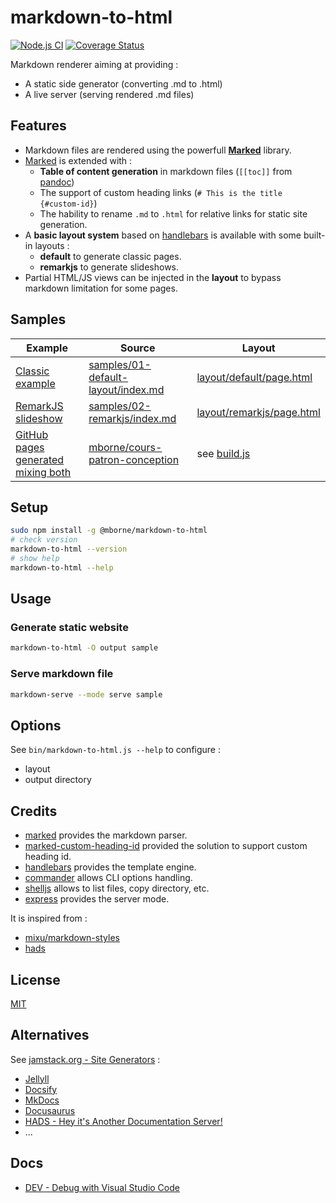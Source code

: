 # markdown-to-html

[![Node.js CI](https://github.com/mborne/markdown-to-html/actions/workflows/nodejs.yml/badge.svg)](https://github.com/mborne/markdown-to-html/actions/workflows/nodejs.yml) [![Coverage Status](https://coveralls.io/repos/github/mborne/markdown-to-html/badge.svg?branch=master)](https://coveralls.io/github/mborne/markdown-to-html?branch=master)

Markdown renderer aiming at providing :

* A static side generator (converting .md to .html)
* A live server (serving rendered .md files)

## Features

* Markdown files are rendered using the powerfull **[Marked](https://github.com/markedjs/marked#marked)** library.
* [Marked](https://github.com/markedjs/marked#marked) is extended with :
  * **Table of content generation** in markdown files (`[[toc]]` from [pandoc](https://pandoc.org/))
  * The support of custom heading links (`# This is the title {#custom-id}`)
  * The hability to rename `.md` to `.html` for relative links for static site generation.
* A **basic layout system** based on [handlebars](https://www.npmjs.com/package/handlebars) is available with some built-in layouts :
  * **default** to generate classic pages.
  * **remarkjs** to generate slideshows.
* Partial HTML/JS views can be injected in the **layout** to bypass markdown limitation for some pages.

## Samples

| Example                                                                                   | Source                                                                              | Layout                                                                                 |
| ----------------------------------------------------------------------------------------- | ----------------------------------------------------------------------------------- | -------------------------------------------------------------------------------------- |
| [Classic example](https://mborne.github.io/markdown-to-html/demo/01-default-layout)       | [samples/01-default-layout/index.md](samples/01-default-layout/index.md)            | [layout/default/page.html](layout/default/page.html)                                   |
| [RemarkJS slideshow](https://mborne.github.io/markdown-to-html/demo/02-remarkjs)          | [samples/02-remarkjs/index.md](samples/01-default-layout/index.md)                  | [layout/remarkjs/page.html](layout/default/page.html)                                  |
| [GitHub pages generated mixing both](https://mborne.github.io/cours-patron-conception/#1) | [mborne/cours-patron-conception](https://github.com/mborne/cours-patron-conception) | see [build.js](https://github.com/mborne/cours-patron-conception/blob/master/build.js) |

## Setup

```bash
sudo npm install -g @mborne/markdown-to-html
# check version
markdown-to-html --version
# show help
markdown-to-html --help
```

## Usage

### Generate static website

```bash
markdown-to-html -O output sample
```

### Serve markdown file

```bash
markdown-serve --mode serve sample
```

## Options

See `bin/markdown-to-html.js --help` to configure :

* layout
* output directory


## Credits

* [marked](https://www.npmjs.com/package/marked) provides the markdown parser.
* [marked-custom-heading-id](https://github.com/markedjs/marked-custom-heading-id) provided the solution to support custom heading id.
* [handlebars](https://www.npmjs.com/package/handlebars) provides the template engine.
* [commander](https://www.npmjs.com/package/commander) allows CLI options handling.
* [shelljs](https://www.npmjs.com/package/shelljs) allows to list files, copy directory, etc.
* [express](https://www.npmjs.com/package/express) provides the server mode.

It is inspired from :

* [mixu/markdown-styles](https://github.com/mixu/markdown-styles)
* [hads](https://github.com/sinedied/hads)

## License

[MIT](LICENSE)

## Alternatives

See [jamstack.org - Site Generators](https://jamstack.org/generators/) :

* [Jellyll](https://jekyllrb.com/)
* [Docsify](https://docsify.js.org/#/)
* [MkDocs](https://www.mkdocs.org/)
* [Docusaurus](https://docusaurus.io/)
* [HADS - Hey it's Another Documentation Server!](https://github.com/sinedied/hads)
* ...

## Docs

* [DEV - Debug with Visual Studio Code](docs/vscode.md)
